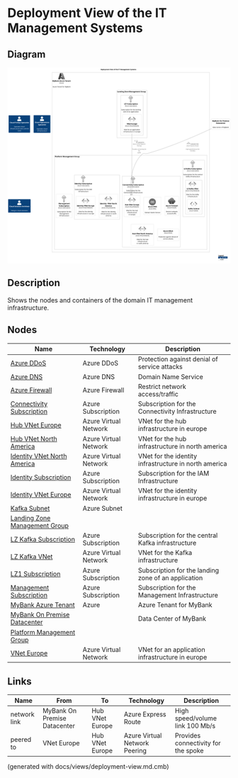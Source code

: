 # Deployment View of the IT Management Systems

## Diagram
![Deployment View of the IT Management Systems](../../mybank/it-management/deployment-view.png)

## Description
Shows the nodes and containers of the domain IT management infrastructure.

## Nodes
| Name | Technology | Description |
|---|---|---|
| [Azure DDoS](../../mybank/it-management/azure/ddos-protection.md) | Azure DDoS | Protection against denial of service attacks |
| [Azure DNS](../../mybank/it-management/azure/dns.md) | Azure DNS | Domain Name Service |
| [Azure Firewall](../../mybank/it-management/azure/firewall.md) | Azure Firewall | Restrict network access/traffic |
| [Connectivity Subscription](../../mybank/it-management/azure/connectivity-subscription.md) | Azure Subscription | Subscription for the Connectivity Infrastructure |
| [Hub VNet Europe](../../mybank/it-management/azure/hub-vnet-europe.md) | Azure Virtual Network | VNet for the hub infrastructure in europe |
| [Hub VNet North America](../../mybank/it-management/azure/hub-vnet-north-america.md) | Azure Virtual Network | VNet for the hub infrastructure in north america |
| [Identity  VNet North America](../../mybank/it-management/azure/identity-vnet-north-america.md) | Azure Virtual Network | VNet for the identity infrastructure in north america |
| [Identity Subscription](../../mybank/it-management/azure/identity-subscription.md) | Azure Subscription | Subscription for the IAM Infrastructure |
| [Identity VNet Europe](../../mybank/it-management/azure/identity-vnet-europe.md) | Azure Virtual Network | VNet for the identity infrastructure in europe |
| [Kafka Subnet](../../mybank/it-management/azure/plz-kafka-subnet.md) | Azure Subnet |  |
| [Landing Zone Management Group](../../mybank/it-management/azure/landing-zone-management-group.md) |  |  |
| [LZ Kafka Subscription](../../mybank/it-management/azure/plz-kafka-subscription.md) | Azure Subscription | Subscription for the central Kafka infrastructure |
| [LZ Kafka VNet](../../mybank/it-management/azure/plz-kafka-vnet.md) | Azure Virtual Network | VNet for the Kafka infrastructure |
| [LZ1 Subscription](../../mybank/it-management/azure/alz1-subscription.md) | Azure Subscription | Subscription for the landing zone of an application |
| [Management Subscription](../../mybank/it-management/azure/management-subscription.md) | Azure Subscription | Subscription for the Management Infrastructure |
| [MyBank Azure Tenant](../../mybank/it-management/azure/mybank-tenant.md) | Azure | Azure Tenant for MyBank |
| [MyBank On Premise Datacenter](../../mybank/it-management/onprem/data-center-europe.md) |  | Data Center of MyBank |
| [Platform Management Group](../../mybank/it-management/azure/platform-management-group.md) |  |  |
| [VNet Europe](../../mybank/it-management/azure/alz1-vnet-europe.md) | Azure Virtual Network | VNet for an application infrastructure in europe |

## Links
| Name | From | To | Technology | Description |
|---|---|---|---|---|
| network link | MyBank On Premise Datacenter | Hub VNet Europe | Azure Express Route | High speed/volume link 100 Mb/s |
| peered to | VNet Europe | Hub VNet Europe | Azure Virtual Network Peering | Provides connectivity for the spoke |


(generated with docs/views/deployment-view.md.cmb)
